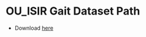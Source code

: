 # OU_ISIR Gait Dataset Path
- Download [here](http://www.am.sanken.osaka-u.ac.jp/BiometricDB/GaitMVLP.html)

